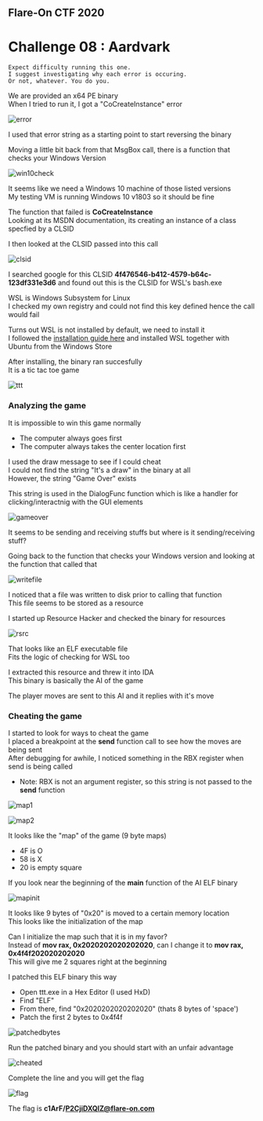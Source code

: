 ## Flare-On CTF 2020
# Challenge 08 : Aardvark

```
Expect difficulty running this one. 
I suggest investigating why each error is occuring. 
Or not, whatever. You do you.
```

We are provided an x64 PE binary  
When I tried to run it, I got a "CoCreateInstance" error

![error](img/01.png)

I used that error string as a starting point to start reversing the binary

Moving a little bit back from that MsgBox call, there is a function that checks your Windows Version

![win10check](img/02.png)

It seems like we need a Windows 10 machine of those listed versions  
My testing VM is running Windows 10 v1803 so it should be fine

The function that failed is **CoCreateInstance**  
Looking at its MSDN documentation, its creating an instance of a class specfied by a CLSID

I then looked at the CLSID passed into this call

![clsid](img/03.png)

I searched google for this CLSID **4f476546-b412-4579-b64c-123df331e3d6** and found out this is the CLSID for WSL's bash.exe

WSL is Windows Subsystem for Linux  
I checked my own registry and could not find this key defined hence the call would fail

Turns out WSL is not installed by default, we need to install it  
I followed the [installation guide here](https://docs.microsoft.com/en-us/windows/wsl/install-win10) and installed WSL together with Ubuntu from the Windows Store

After installing, the binary ran succesfully  
It is a tic tac toe game

![ttt](img/04.png)

### Analyzing the game

It is impossible to win this game normally
- The computer always goes first
- The computer always takes the center location first

I used the draw message to see if I could cheat  
I could not find the string "It's a draw" in the binary at all  
However, the string "Game Over" exists

This string is used in the DialogFunc function which is like a handler for clicking/interactnig with the GUI elements

![gameover](img/05.png)

It seems to be sending and receiving stuffs but where is it sending/receiving stuff?

Going back to the function that checks your Windows version and looking at the function that called that

![writefile](img/06.png)

I noticed that a file was written to disk prior to calling that function  
This file seems to be stored as a resource

I started up Resource Hacker and checked the binary for resources

![rsrc](img/07.png)

That looks like an ELF executable file  
Fits the logic of checking for WSL too

I extracted this resource and threw it into IDA  
This binary is basically the AI of the game

The player moves are sent to this AI and it replies with it's move

### Cheating the game

I started to look for ways to cheat the game  
I placed a breakpoint at the **send** function call to see how the moves are being sent  
After debugging for awhile, I noticed something in the RBX register when send is being called
- Note: RBX is not an argument register, so this string is not passed to the **send** function

![map1](img/08.png)

![map2](img/09.png)

It looks like the "map" of the game (9 byte maps)
- 4F is O
- 58 is X
- 20 is empty square

If you look near the beginning of the **main** function of the AI ELF binary

![mapinit](img/10.png)

It looks like 9 bytes of "0x20" is moved to a certain memory location  
This looks like the initialization of the map

Can I initialize the map such that it is in my favor?  
Instead of **mov rax, 0x2020202020202020**, can I change it to **mov rax, 0x4f4f202020202020**  
This will give me 2 squares right at the beginning

I patched this ELF binary this way
- Open ttt.exe in a Hex Editor (I used HxD)
- Find "ELF"
- From there, find "0x2020202020202020" (thats 8 bytes of 'space')
- Patch the first 2 bytes to 0x4f4f

![patchedbytes](img/11.png)

Run the patched binary and you should start with an unfair advantage

![cheated](img/12.png)

Complete the line and you will get the flag

![flag](img/flag.png)

The flag is **c1ArF/P2CjiDXQIZ@flare-on.com**
